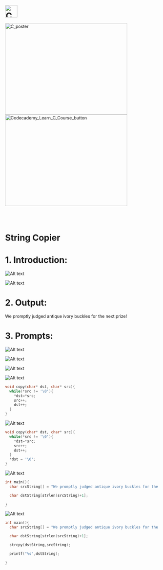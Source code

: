 # <img src="https://github.com/phuongtrieu97coder/Readme_Content_Structure/assets/82598726/9eb1b72c-1de1-4949-80bc-70c12d483ece" alt="C" width="40px" height="40px">



<img src="https://github.com/phuongtrieu97coder/C_projects/assets/82598726/c276198a-1475-4fd7-93dc-92280934114c" alt="C_poster" width="400px" height="300px"> <a type="button" title="Codecademy_Learn_C_Course_button" href="https://www.codecademy.com/paths/c/tracks/going-further-with-c-sp/modules/pointers-and-memory-c-sp/projects/string-copier-c-pointers" target="_blank" data-CodecademyLearnCCourseButt="CodecademyLearnCCourseButt_data"><img src="https://user-images.githubusercontent.com/82598726/175697552-f960b057-9e97-4c3e-a3e2-f2b5f7876de9.png" alt="Codecademy_Learn_C_Course_button" width="400px" height="300px"></a>


<br><br>


# String Copier

# 1. Introduction:
![Alt text](image.png)

![Alt text](image-1.png)



# 2. Output:
We promptly judged antique ivory buckles for the next prize!


# 3. Prompts:

![Alt text](image-2.png)

![Alt text](image-3.png)

![Alt text](image-4.png)

![Alt text](image-5.png)

```c
void copy(char* dst, char* src){
  while(*src != '\0'){
    *dst=*src;
    src++;
    dst++;
  }
}
```


![Alt text](image-6.png)

```c
void copy(char* dst, char* src){
  while(*src != '\0'){
    *dst=*src;
    src++;
    dst++;
  }
  *dst = '\0';
}
```

![Alt text](image-7.png)

```c
int main(){
  char srcString[] = "We promptly judged antique ivory buckles for the next prize!";

  char dstString[strlen(srcString)+1];
 
}
```
![Alt text](image-8.png)

```c
int main(){
  char srcString[] = "We promptly judged antique ivory buckles for the next prize!";

  char dstString[strlen(srcString)+1];

  strcpy(dstString,srcString);

  printf("%s",dstString);
 
}
```



